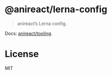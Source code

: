 # @anireact/lerna-config

> anireact’s Lerna config.

Docs: [anireact/tooling].

# License

MIT

[anireact/tooling]: https://github.com/anireact/tooling/blob/master/README.md
